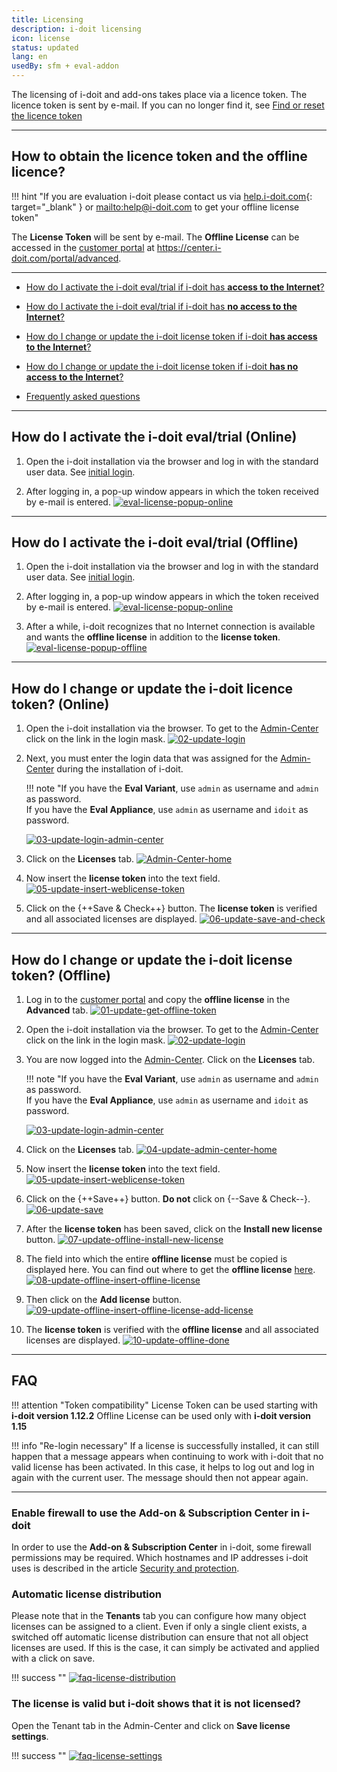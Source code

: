 ```yaml
---
title: Licensing
description: i-doit licensing
icon: license
status: updated
lang: en
usedBy: sfm + eval-addon
---
```


The licensing of i-doit and add-ons takes place via a licence token. The licence token is sent by e-mail. If you can no longer find it, see [Find or reset the licence token](../system-administration/reset-token.md)

* * *

## How to obtain the licence token and the offline licence?

!!! hint "If you are evaluation i-doit please contact us via [help.i-doit.com](https://help.i-doit.com){: target="_blank" } or <mailto:help@i-doit.com> to get your offline license token"

The **License Token** will be sent by e-mail. The **Offline License** can be accessed in the [customer portal](../system-administration/customer-portal.md) at <https://center.i-doit.com/portal/advanced>.

* * *

-   [How do I activate the i-doit eval/trial if i-doit has **access to the Internet**?](#how-do-i-activate-the-i-doit-evaltrial-online)
-   [How do I activate the i-doit eval/trial if i-doit has **no access to the Internet**?](#how-do-i-activate-the-i-doit-evaltrial-offline)

-   [How do I change or update the i-doit license token if i-doit **has access to the Internet**?](#how-do-i-change-or-update-the-i-doit-licence-token-online)
-   [How do I change or update the i-doit license token if i-doit **has no access to the Internet**?](#how-do-i-change-or-update-the-i-doit-license-token-offline)

-   [Frequently asked questions](#faq)

* * *

## How do I activate the i-doit eval/trial (Online)

<div class="steps" markdown>

1. Open the i-doit installation via the browser and log in with the standard user data. See [initial login](../basics/initial-login.md).

2. After logging in, a pop-up window appears in which the token received by e-mail is entered.
    [![eval-license-popup-online](../assets/images/en/maintenance-and-operation/licensing/eval-license-popup-online.png)](../assets/images/en/maintenance-and-operation/licensing/eval-license-popup-online.png)

</div>

* * *

<div class="steps" markdown>

## How do I activate the i-doit eval/trial (Offline)

1. Open the i-doit installation via the browser and log in with the standard user data. See [initial login](../basics/initial-login.md).

2. After logging in, a pop-up window appears in which the token received by e-mail is entered.
    [![eval-license-popup-online](../assets/images/en/maintenance-and-operation/licensing/eval-license-popup-online.png)](../assets/images/en/maintenance-and-operation/licensing/eval-license-popup-online.png)

3. After a while, i-doit recognizes that no Internet connection is available and wants the **offline license** in addition to the **license token**.
    [![eval-license-popup-offline](../assets/images/en/maintenance-and-operation/licensing/eval-license-popup-offline.png)](../assets/images/en/maintenance-and-operation/licensing/eval-license-popup-offline.png)

</div>

* * *

## How do I change or update the i-doit licence token? (Online)

<div class="steps" markdown>

1. Open the i-doit installation via the browser. To get to the [Admin-Center](../system-administration/admin-center.md) click on the link in the login mask.
    [![02-update-login](../assets/images/en/maintenance-and-operation/licensing/02-update-login.png)](../assets/images/en/maintenance-and-operation/licensing/02-update-login.png)

2. Next, you must enter the login data that was assigned for the [Admin-Center](../system-administration/admin-center.md) during the installation of i-doit.

    !!! note "If you have the **Eval Variant**, use `admin` as username and `admin` as password.<br>If you have the **Eval Appliance**, use `admin` as username and `idoit` as password.

    [![03-update-login-admin-center](../assets/images/en/maintenance-and-operation/licensing/03-update-login-admin-center.png)](../assets/images/en/maintenance-and-operation/licensing/03-update-login-admin-center.png)

3. Click on the **Licenses** tab.
    [![Admin-Center-home](../assets/images/en/maintenance-and-operation/licensing/04-update-admin-center-home.png)](../assets/images/en/maintenance-and-operation/licensing/04-update-admin-center-home.png)

4. Now insert the **license token** into the text field.
    [![05-update-insert-weblicense-token](../assets/images/en/maintenance-and-operation/licensing/05-update-insert-weblicense-token.png)](../assets/images/en/maintenance-and-operation/licensing/05-update-insert-weblicense-token.png)

5. Click on the {++Save & Check++} button. The **license token** is verified and all associated licenses are displayed.
    [![06-update-save-and-check](../assets/images/en/maintenance-and-operation/licensing/06-update-save-and-check.png)](../assets/images/en/maintenance-and-operation/licensing/06-update-save-and-check.png)

</div>

* * *

## How do I change or update the i-doit license token? (Offline)

<div class="steps" markdown>

1. Log in to the [customer portal](https://center.i-doit.com/portal/advanced) and copy the **offline license** in the **Advanced** tab.
    [![01-update-get-offline-token](../assets/images/de/wartung-und-betrieb/lizenzierung/01-update-get-offline-token.png)](../assets/images/de/wartung-und-betrieb/lizenzierung/01-update-get-offline-token.png)

2. Open the i-doit installation via the browser. To get to the [Admin-Center](../system-administration/admin-center.md) click on the link in the login mask.
    [![02-update-login](../assets/images/de/wartung-und-betrieb/lizenzierung/02-update-login.png)](../assets/images/de/wartung-und-betrieb/lizenzierung/02-update-login.png)

3. You are now logged into the [Admin-Center](../system-administration/admin-center.md). Click on the **Licenses** tab.

    !!! note "If you have the **Eval Variant**, use `admin` as username and `admin` as password.<br>If you have the **Eval Appliance**, use `admin` as username and `idoit` as password.

    [![03-update-login-admin-center](../assets/images/en/maintenance-and-operation/licensing/03-update-login-admin-center.png)](../assets/images/en/maintenance-and-operation/licensing/03-update-login-admin-center.png)

4. Click on the **Licenses** tab.
    [![04-update-admin-center-home](../assets/images/de/wartung-und-betrieb/lizenzierung/04-update-admin-center-home.png)](../assets/images/de/wartung-und-betrieb/lizenzierung/04-update-admin-center-home.png)

5. Now insert the **license token** into the text field.
    [![05-update-insert-weblicense-token](../assets/images/de/wartung-und-betrieb/lizenzierung/05-update-insert-weblicense-token.png)](../assets/images/de/wartung-und-betrieb/lizenzierung/05-update-insert-weblicense-token.png)

6. Click on the {++Save++} button. **Do not** click on {--Save & Check--}.
    [![06-update-save](../assets/images/de/wartung-und-betrieb/lizenzierung/06-update-save.png)](../assets/images/de/wartung-und-betrieb/lizenzierung/06-update-save.png)

7. After the **license token** has been saved, click on the **Install new license** button.
    [![07-update-offline-install-new-license](../assets/images/de/wartung-und-betrieb/lizenzierung/07-update-offline-install-new-license.png)](../assets/images/de/wartung-und-betrieb/lizenzierung/07-update-offline-install-new-license.png)

8. The field into which the entire **offline license** must be copied is displayed here. You can find out where to get the **offline license** [here](#how-to-obtain-the-licence-token-and-the-offline-licence).
    [![08-update-offline-insert-offline-license](../assets/images/de/wartung-und-betrieb/lizenzierung/08-update-offline-insert-offline-license.png)](../assets/images/de/wartung-und-betrieb/lizenzierung/08-update-offline-insert-offline-license.png)

9. Then click on the **Add license** button.
    [![09-update-offline-insert-offline-license-add-license](../assets/images/de/wartung-und-betrieb/lizenzierung/09-update-offline-insert-offline-license-add-license.png)](../assets/images/de/wartung-und-betrieb/lizenzierung/09-update-offline-insert-offline-license-add-license.png)

10. The **license token** is verified with the **offline license** and all associated licenses are displayed.
    [![10-update-offline-done](../assets/images/de/wartung-und-betrieb/lizenzierung/10-update-offline-done.png)](../assets/images/de/wartung-und-betrieb/lizenzierung/10-update-offline-done.png)

</div>

* * *

## FAQ

!!! attention "Token compatibility"
    License Token can be used starting with **i-doit version 1.12.2**
    Offline License can be used only with **i-doit version 1.15**

!!! info "Re-login necessary"
    If a license is successfully installed, it can still happen that a message appears when continuing to work with i-doit that no valid license has been activated. In this case, it helps to log out and log in again with the current user. The message should then not appear again.

* * *

### Enable firewall to use the Add-on & Subscription Center in i-doit

In order to use the **Add-on & Subscription Center** in i-doit, some firewall permissions may be required. Which hostnames and IP addresses i-doit uses is described in the article [Security and protection](./security-and-protection.md#firewall-and-open-ports).

### Automatic license distribution

Please note that in the **Tenants** tab you can configure how many object licenses can be assigned to a client. Even if only a single client exists, a switched off automatic license distribution can ensure that not all object licenses are used. If this is the case, it can simply be activated and applied with a click on save.

!!! success ""
    [![faq-license-distribution](../assets/images/en/maintenance-and-operation/licensing/faq-license-distribution.png)](../assets/images/en/maintenance-and-operation/licensing/faq-license-distribution.png)

### The license is valid but i-doit shows that it is not licensed?

Open the Tenant tab in the Admin-Center and click on **Save license settings**.

!!! success ""
    [![faq-license-settings](../assets/images/en/maintenance-and-operation/licensing/faq-license-settings.png)](../assets/images/en/maintenance-and-operation/licensing/faq-license-settings.png)
